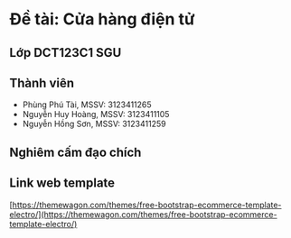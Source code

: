 # Đề tài: Cửa hàng điện tử
## Lớp DCT123C1 SGU
## Thành viên
- Phùng Phú Tài, MSSV: 3123411265
- Nguyễn Huy Hoàng, MSSV: 3123411105
- Nguyễn Hồng Sơn, MSSV: 3123411259
## Nghiêm cấm đạo chích 
## Link web template
[https://themewagon.com/themes/free-bootstrap-ecommerce-template-electro/](https://themewagon.com/themes/free-bootstrap-ecommerce-template-electro/)

